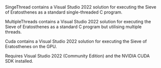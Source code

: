 SingeThread contains a Visual Studio 2022 solution for executing the Sieve of Eratosthenes as a standard single-threaded C program.

MultipleThreads contains a Visual Studio 2022 solution for executing the Sieve of Eratosthenes as a standard C program but utilising multiple threads.

Cuda contains a Visual Studio 2022 solution for executing the Sieve of Eratosthenes on the GPU.

Requires Visual Studio 2022 (Community Edition) and the NVIDIA CUDA SDK installed.
